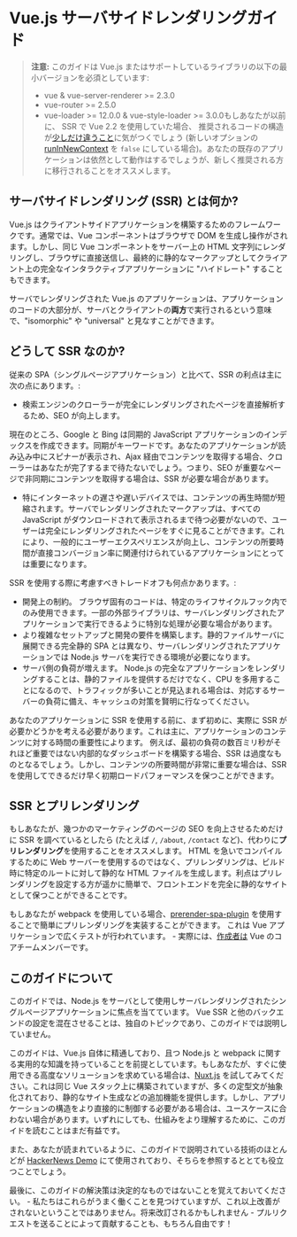 # Vue.js サーバサイドレンダリングガイド

> **注意:** このガイドは Vue.js またはサポートしているライブラリの以下の最小バージョンを必須としています:
> - vue & vue-server-renderer >= 2.3.0
> - vue-router >= 2.5.0
> - vue-loader >= 12.0.0 & vue-style-loader >= 3.0.0もしあなたが以前に、 SSR で Vue 2.2 を使用していた場合、 推奨されるコードの構造が[少しだけ違うこと](./structure.md)に気がつくでしょう (新しいオプションの [runInNewContext](./api.md#runinnewcontext) を `false` にしている場合)。あなたの既存のアプリケーションは依然として動作はするでしょうが、新しく推奨される方に移行されることをオススメします。

## サーバサイドレンダリング (SSR) とは何か?

Vue.js はクライアントサイドアプリケーションを構築するためのフレームワークです。通常では、Vue コンポーネントはブラウザで DOM を生成し操作がされます。しかし、同じ Vue コンポーネントをサーバー上の HTML 文字列にレンダリングし、ブラウザに直接送信し、最終的に静的なマークアップとしてクライアント上の完全なインタラクティブアプリケーションに "ハイドレート" することもできます。

サーバでレンダリングされた Vue.js のアプリケーションは、アプリケーションのコードの大部分が、サーバとクライアントの**両方**で実行されるという意味で、"isomorphic" や "universal" と見なすことができます。

## どうして SSR なのか?

従来の SPA（シングルページアプリケーション）と比べて、SSR の利点は主に次の点にあります。:

- 検索エンジンのクローラーが完全にレンダリングされたページを直接解析するため、SEO が向上します。

現在のところ、Google と Bing は同期的 JavaScript アプリケーションのインデックスを作成できます。同期がキーワードです。あなたのアプリケーションが読み込み中にスピナーが表示され、Ajax 経由でコンテンツを取得する場合、クローラーはあなたが完了するまで待たないでしょう。つまり、SEO が重要なページで非同期にコンテンツを取得する場合は、SSR が必要な場合があります。

- 特にインターネットの遅さや遅いデバイスでは、コンテンツの再生時間が短縮されます。サーバでレンダリングされたマークアップは、すべての JavaScript がダウンロードされて表示されるまで待つ必要がないので、ユーザーは完全にレンダリングされたページをすぐに見ることができます。これにより、一般的にユーザーエクスペリエンスが向上し、コンテンツの所要時間が直接コンバージョン率に関連付けられているアプリケーションにとっては重要になります。

SSR を使用する際に考慮すべきトレードオフも何点かあります。:

- 開発上の制約。 ブラウザ固有のコードは、特定のライフサイクルフック内でのみ使用できます。一部の外部ライブラリは、サーバレンダリングされたアプリケーションで実行できるように特別な処理が必要な場合があります。
- より複雑なセットアップと開発の要件を構築します。静的ファイルサーバに展開できる完全静的 SPA とは異なり、サーバレンダリングされたアプリケーションでは Node.js サーバを実行できる環境が必要になります。
- サーバ側の負荷が増えます。 Node.js の完全なアプリケーションをレンダリングすることは、静的ファイルを提供するだけでなく、CPU を多用することになるので、トラフィックが多いことが見込まれる場合は、対応するサーバーの負荷に備え、キャッシュの対策を賢明に行なってください。

あなたのアプリケーションに SSR を使用する前に、まず初めに、実際に SSR が必要かどうかを考える必要があります。これは主に、アプリケーションのコンテンツに対する時間の重要性によります。 例えば、最初の負荷の数百ミリ秒がそれほど重要ではない内部的なダッシュボードを構築する場合、SSR は過度なものとなるでしょう。しかし、コンテンツの所要時間が非常に重要な場合は、SSR を使用してできるだけ早く初期ロードパフォーマンスを保つことができます。

## SSR とプリレンダリング

もしあなたが、幾つかのマーケティングのページの SEO を向上させるためだけに SSR を調べているとしたら (たとえば `/`, `/about`, `/contact` など)、代わりに**プリレンダリング**を使用することをオススメします。 HTML を急いでコンパイルするために Web サーバーを使用するのではなく、プリレンダリングは、ビルド時に特定のルートに対して静的な HTML ファイルを生成します。利点はプリレンダリングを設定する方が遥かに簡単で、フロントエンドを完全に静的なサイトとして保つことができることです。

もしあなたが webpack を使用している場合、[prerender-spa-plugin](https://github.com/chrisvfritz/prerender-spa-plugin) を使用することで簡単にプリレンダリングを実装することができます。 これは Vue アプリケーションで広くテストが行われています。 - 実際には、[作成者は](https://github.com/chrisvfritz)  Vue のコアチームメンバーです。

## このガイドについて

このガイドでは、Node.js をサーバとして使用しサーバレンダリングされたシングルページアプリケーションに焦点を当てています。 Vue SSR と他のバックエンドの設定を混在させることは、独自のトピックであり、このガイドでは説明していません。

このガイドは、Vue.js 自体に精通しており、且つ Node.js と webpack に関する実用的な知識を持っていることを前提としています。もしあなたが、すぐに使用できる高度なソリューションを求めている場合は、[Nuxt.js](http://nuxtjs.org/) を試してみてください。これは同じ Vue スタック上に構築されていますが、多くの定型文が抽象化されており、静的なサイト生成などの追加機能を提供します。しかし、アプリケーションの構造をより直接的に制御する必要がある場合は、ユースケースに合わない場合があります。いずれにしても、仕組みをより理解するために、このガイドを読むことはまだ有益です。

また、あなたが読まれているように、このガイドで説明されている技術のほとんどが [HackerNews Demo](https://github.com/vuejs/vue-hackernews-2.0/) にて使用されており、そちらを参照するととても役立つことでしょう。

最後に、このガイドの解決策は決定的なものではないことを覚えておいてください。 - 私たちはこれらがうまく働くことを見つけていますが、これ以上改善がされないということではありません。将来改訂されるかもしれません - プルリクエストを送ることによって貢献することも、もちろん自由です！
